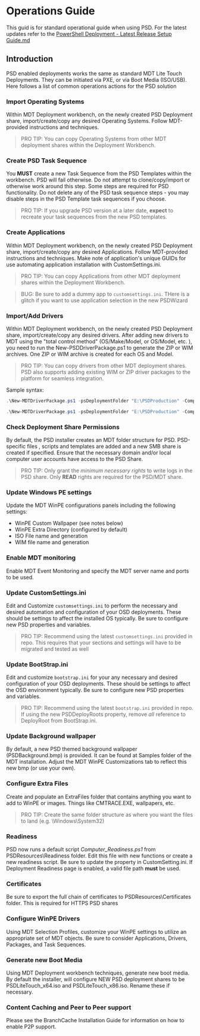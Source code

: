 # Operations Guide

This guid is for standard operational guide when using PSD. For the latest updates refer to the [PowerShell Deployment - Latest Release Setup Guide.md](./PowerShell%20Deployment%20-%20Latest%20Release%20Setup%20Guide.md)

## Introduction

PSD enabled deployments works the same as standard MDT Lite Touch Deployments. They can be initiated via PXE, or via Boot Media (ISO/USB). Here follows a list of common operations actions for the PSD solution

### Import Operating Systems

Within MDT Deployment workbench, on the newly created PSD Deployment share, import/create/copy any desired Operating Systems. Follow MDT-provided instructions and techniques.

>PRO TIP: You can copy Operating Systems from other MDT deployment shares within the Deployment Workbench.

### Create PSD Task Sequence

You **MUST** create a new Task Sequence from the PSD Templates within the workbench. PSD will fail otherwise. Do not attempt to clone/copy/import or otherwise work around this step. Some steps are required for PSD functionality. Do not delete any of the PSD task sequence steps - you may disable steps in the PSD Template task sequences if you choose.

>PRO TIP: If you upgrade PSD version at a later date, **expect** to recreate your task sequences from the new PSD templates.


### Create Applications

Within MDT Deployment workbench, on the newly created PSD Deployment share, import/create/copy any desired Applications. Follow MDT-provided instructions and techniques. Make note of application's unique GUIDs for use automating application installation with CustomSettings.ini.

>PRO TIP: You can copy Applications from other MDT deployment shares within the Deployment Workbench.

>BUG: Be sure to add a dummy app to `customsettings.ini`. THere is a glitch if you want to use application selection in the new PSDWizard

### Import/Add Drivers

Within MDT Deployment workbench, on the newly created PSD Deployment share, import/create/copy any desired drivers. After adding new drivers to MDT using the "total control method" (OS/Make/Model, or OS/Model, etc. ), you need to run the New-PSDDriverPackage.ps1 to generate the ZIP or WIM archives. One ZIP or WIM archive is created for each OS and Model.

>PRO TIP: You can copy drivers from other MDT deployment shares. PSD also supports adding existing WIM or ZIP driver packages to the platform for seamless integration.

Sample syntax:
```powershell
.\New-MDTDriverPackage.ps1 -psDeploymentFolder "E:\PSDProduction" -CompressionType WIM

.\New-MDTDriverPackage.ps1 -psDeploymentFolder "E:\PSDProduction" -CompressionType ZIP
```

### Check Deployment Share Permissions

By default, the PSD installer creates an MDT folder structure for PSD. PSD-specific files , scripts and templates are added and a new SMB share is created if specified. Ensure that the necessary domain and/or local computer user accounts have access to the PSD Share.

>PRO TIP: Only grant the *minimum necessary rights* to write logs in the PSD share. Only **READ** rights are required for the PSD/MDT share.

### Update Windows PE settings

Update the MDT WinPE configurations panels including the following settings:

- WinPE Custom Wallpaper (see notes below)
- WinPE Extra Directory (configured by default)
- ISO File name and generation
- WIM file name and generation

### Enable MDT monitoring

Enable MDT Event Monitoring and specify the MDT server name and ports to be used.

### Update CustomSettings.ini

Edit and Customize `customsettings.ini` to perform the necessary and desired automation and configuration of your OSD deployments. These should be settings to affect the installed OS typically. Be sure to configure new PSD properties and variables.

> PRO TIP: Recommend using the latest `customsettings.ini` provided in repo. This requires that your sections and settings will have to be migrated and tested as well

### Update BootStrap.ini

Edit and customize `bootstrap.ini` for your any necessary and desired configuration of your OSD deployments. These should be settings to affect the OSD environment typically. Be sure to configure new PSD properties and variables.

> PRO TIP: Recommend using the latest `bootstrap.ini` provided in repo. If using the new PSDDeployRoots property, remove *all* reference to DeployRoot from BootStrap.ini.

### Update Background wallpaper

By default, a new PSD themed background wallpaper (PSDBackground.bmp) is provided. It can be found at Samples folder of the MDT installation. Adjust the MDT WinPE Customizations tab to reflect this new bmp (or use your own).

### Configure Extra Files

Create and populate an ExtraFiles folder that contains anything you want to add to WinPE or images. Things like CMTRACE.EXE, wallpapers, etc.

>PRO TIP: Create the same folder structure as where you want the files to land (e.g. \Windows\System32)

### Readiness

PSD now runs a default script _Computer_Readiness.ps1_ from PSDResources\Readiness folder. Edit this file with new functions or create a new readiness script. Be sure to update the property in CustomSetting.ini. If Deployment Readiness page is enabled, a valid file path **must** be used.

### Certificates

Be sure to export the full chain of certificates to PSDResources\Certificates folder. This is required for HTTPS PSD shares

### Configure WinPE Drivers

Using MDT Selection Profiles, customize your WinPE settings to utilize an appropriate set of MDT objects. Be sure to consider Applications, Drivers, Packages, and Task Sequences.

### Generate new Boot Media

Using MDT Deployment workbench techniques, generate new boot media. By default the installer, will configure NEW PSD deployment shares to be PSDLiteTouch_x64.iso and PSDLiteTouch_x86.iso. Rename these if necessary.

### Content Caching and Peer to Peer support

Please see the BranchCache Installation Guide for information on how to enable P2P support.